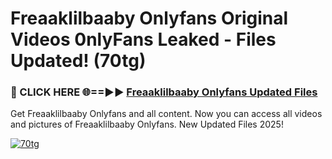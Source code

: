 # Freaaklilbaaby Onlyfans Original Videos 0nlyFans Leaked - Files Updated! (70tg)

<h3>🔴 CLICK HERE 🌐==►► <a href="https://tinyurl.com/ehrbuxhb" rel="nofollow">Freaaklilbaaby Onlyfans Updated Files</a></h3>

Get Freaaklilbaaby Onlyfans and all content. Now you can access all videos and pictures of Freaaklilbaaby Onlyfans. New Updated Files 2025!

[![70tg](https://i.imgur.com/lVYEuWS.gif)](https://tinyurl.com/ehrbuxhb)
